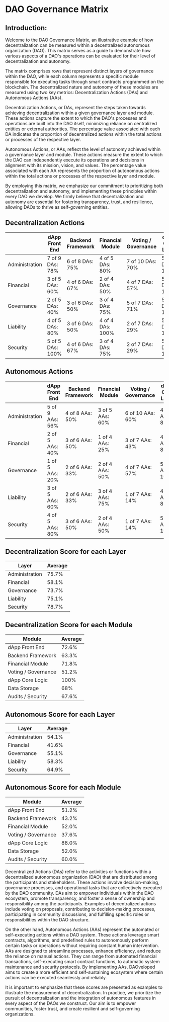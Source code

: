 # DAO Governance Matrix

## Introduction:

Welcome to the DAO Governance Matrix, an illustrative example of how decentralization can be measured within a decentralized autonomous organization (DAO). This matrix serves as a guide to demonstrate how various aspects of a DAO's operations can be evaluated for their level of decentralization and autonomy.

The matrix comprises rows that represent distinct layers of governance within the DAO, while each column represents a specific module responsible for executing tasks through smart contracts programmed on the blockchain. The decentralized nature and autonomy of these modules are measured using two key metrics: Decentralization Actions (DAs) and Autonomous Actions (AAs).

Decentralization Actions, or DAs, represent the steps taken towards achieving decentralization within a given governance layer and module. These actions capture the extent to which the DAO's processes and operations are built into the DAO itself, minimizing reliance on centralized entities or external authorities. The percentage value associated with each DA indicates the proportion of decentralized actions within the total actions or processes of the respective layer.

Autonomous Actions, or AAs, reflect the level of autonomy achieved within a governance layer and module. These actions measure the extent to which the DAO can independently execute its operations and decisions in alignment with its mission, vision, and values. The percentage value associated with each AA represents the proportion of autonomous actions within the total actions or processes of the respective layer and module.

By employing this matrix, we emphasize our commitment to prioritizing both decentralization and autonomy, and implementing these principles within every DAO we develop. We firmly believe that decentralization and autonomy are essential for fostering transparency, trust, and resilience, allowing DAOs to thrive as self-governing entities.

## Decentralization Actions

|                  |   dApp Front End  | Backend Framework  |  Financial Module  | Voting / Governance |  dApp Core Logic  |    Data Storage    |  Audits / Security  |
|------------------|-------------------|--------------------|--------------------|---------------------|-------------------|--------------------|---------------------|
| Administration   |  7 of 9 DAs: 78%  |   6 of 8 DAs: 75%  |  4 of 5 DAs: 80%   |  7 of 10 DAs: 70%   |  5 of 5 DAs: 100% |   3 of 5 DAs: 60%  |  2 of 3 DAs: 67%    |
| Financial        |  3 of 5 DAs: 60%  |  4 of 6 DAs: 67%   |  2 of 4 DAs: 50%   |  4 of 7 DAs: 57%    |  5 of 5 DAs: 100% |   2 of 5 DAs: 40%  |  1 of 3 DAs: 33%    |
| Governance       |  2 of 5 DAs: 40%  |  3 of 6 DAs: 50%   |  3 of 4 DAs: 75%   |  5 of 7 DAs: 71%    |  5 of 5 DAs: 100% |   4 of 5 DAs: 80%  |  3 of 3 DAs: 100%   |
| Liability        |  4 of 5 DAs: 80%  |  3 of 6 DAs: 50%   |  4 of 4 DAs: 100%  |  2 of 7 DAs: 29%    |  5 of 5 DAs: 100% |   5 of 5 DAs: 100% |  2 of 3 DAs: 67%    |
| Security         |  5 of 5 DAs: 100% |  4 of 6 DAs: 67%   |  3 of 4 DAs: 75%   |  2 of 7 DAs: 29%    |  5 of 5 DAs: 100% |   4 of 5 DAs: 80%  |  3 of 3 DAs: 100%   |


## Autonomous Actions
|                  |   dApp Front End  | Backend Framework  |  Financial Module  | Voting / Governance |  dApp Core Logic  |    Data Storage    |  Audits / Security  |
|------------------|-------------------|--------------------|--------------------|---------------------|-------------------|--------------------|---------------------|
| Administration   |  5 of 9 AAs: 56%  |  4 of 8 AAs: 50%   |  3 of 5 AAs: 60%   |  6 of 10 AAs: 60%   |  4 of 5 AAs: 80%  |   2 of 5 AAs: 40%  |  1 of 3 AAs: 33%    |
| Financial        |  2 of 5 AAs: 40%  |  3 of 6 AAs: 50%   |  1 of 4 AAs: 25%   |  3 of 7 AAs: 43%    |  4 of 5 AAs: 80%  |   1 of 5 AAs: 20%  |  1 of 3 AAs: 33%    |
| Governance       |  1 of 5 AAs: 20%  |  2 of 6 AAs: 33%   |  2 of 4 AAs: 50%   |  4 of 7 AAs: 57%    |  5 of 5 AAs: 100% |   3 of 5 AAs: 60%  |  2 of 3 AAs: 67%    |
| Liability        |  3 of 5 AAs: 60%  |  2 of 6 AAs: 33%   |  3 of 4 AAs: 75%   |  1 of 7 AAs: 14%    |  4 of 5 AAs: 80%  |   4 of 5 AAs: 80%  |  2 of 3 AAs: 67%    |
| Security         |  4 of 5 AAs: 80%  |  3 of 6 AAs: 50%   |  2 of 4 AAs: 50%   |  1 of 7 AAs: 14%    |  5 of 5 AAs: 100% |   3 of 5 AAs: 60%  |  3 of 3 AAs: 100%   |


## Decentralization Score for each Layer


|   Layer        | Average |
|--------------  |---------|
| Administration |  75.7%  |
| Financial      |  58.1%  |
| Governance     |  73.7%  |
| Liability      |  75.1%  |
| Security       |  78.7%  |


## Decentralization Score for each Module


|   Module            | Average |
|---------------------|---------|
| dApp Front End      |  72.6%  |
| Backend Framework   |  63.3%  |
| Financial Module    |  71.8%  |
| Voting / Governance |  51.2%  |
| dApp Core Logic     |  100%   |
| Data Storage        |   68%   |
| Audits / Security   |  67.6%  |


## Autonomous Score for each Layer


|   Layer        | Average |
|--------------  |---------|
| Administration |  54.1%  |
| Financial      |  41.6%  |
| Governance     |  55.1%  |
| Liability      |  58.3%  |
| Security       |  64.9%  |


## Autonomous Score for each Module

|   Module            | Average |
|---------------------|---------|
| dApp Front End      |  51.2%  |
| Backend Framework   |  43.2%  |
| Financial Module    |  52.0%  |
| Voting / Governance |  37.6%  |
| dApp Core Logic     |  88.0%  |
| Data Storage        |  52.0%  |
| Audits / Security   |  60.0%  |


Decentralized Actions (DAs) refer to the activities or functions within a decentralized autonomous organization (DAO) that are distributed among the participants and stakeholders. These actions involve decision-making, governance processes, and operational tasks that are collectively executed by the DAO community. DAs aim to empower individuals within the DAO ecosystem, promote transparency, and foster a sense of ownership and responsibility among the participants. Examples of decentralized actions include voting on proposals, contributing to decision-making processes, participating in community discussions, and fulfilling specific roles or responsibilities within the DAO structure.

On the other hand, Autonomous Actions (AAs) represent the automated or self-executing actions within a DAO system. These actions leverage smart contracts, algorithms, and predefined rules to autonomously perform certain tasks or operations without requiring constant human intervention. AAs are designed to streamline processes, enhance efficiency, and reduce the reliance on manual actions. They can range from automated financial transactions, self-executing smart contract functions, to automatic system maintenance and security protocols. By implementing AAs, DAOveloped aims to create a more efficient and self-sustaining ecosystem where certain actions can be executed seamlessly and reliably.

It is important to emphasize that these scores are presented as examples to illustrate the measurement of decentralization. In practice, we prioritize
the pursuit of decentralization and the integration of autonomous features in every aspect of the DAOs we construct. Our aim is to empower communities, 
foster trust, and create resilient and self-governing organizations.

